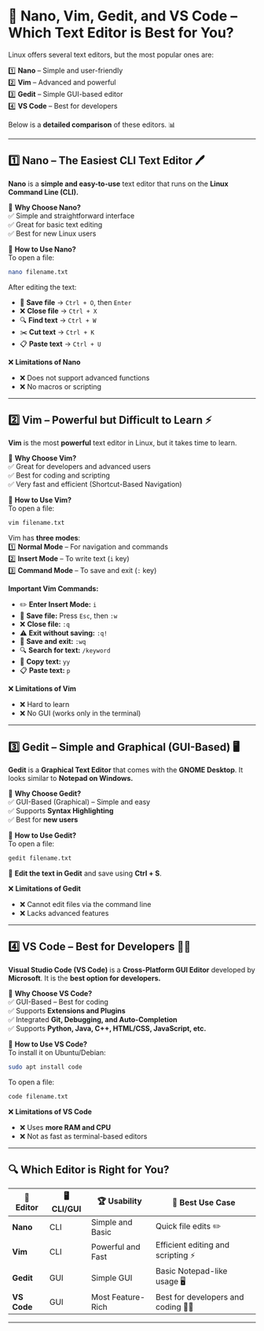 
# 📝 **Nano, Vim, Gedit, and VS Code – Which Text Editor is Best for You?**  

Linux offers several text editors, but the most popular ones are:  

1️⃣ **Nano** – Simple and user-friendly  
2️⃣ **Vim** – Advanced and powerful  
3️⃣ **Gedit** – Simple GUI-based editor  
4️⃣ **VS Code** – Best for developers  

Below is a **detailed comparison** of these editors. 📊  

---

## 1️⃣ **Nano – The Easiest CLI Text Editor** 🖊️  
**Nano** is a **simple and easy-to-use** text editor that runs on the **Linux Command Line (CLI).**  

🔹 **Why Choose Nano?**  
✅ Simple and straightforward interface  
✅ Great for basic text editing  
✅ Best for new Linux users  

🔹 **How to Use Nano?**  
To open a file:  
```bash
nano filename.txt
```  
After editing the text:  
- 💾 **Save file** → `Ctrl + O`, then `Enter`  
- ❌ **Close file** → `Ctrl + X`  
- 🔍 **Find text** → `Ctrl + W`  
- ✂️ **Cut text** → `Ctrl + K`  
- 📋 **Paste text** → `Ctrl + U`  

❌ **Limitations of Nano**  
- ❌ Does not support advanced functions  
- ❌ No macros or scripting  

---

## 2️⃣ **Vim – Powerful but Difficult to Learn** ⚡  
**Vim** is the most **powerful** text editor in Linux, but it takes time to learn.  

🔹 **Why Choose Vim?**  
✅ Great for developers and advanced users  
✅ Best for coding and scripting  
✅ Very fast and efficient (Shortcut-Based Navigation)  

🔹 **How to Use Vim?**  
To open a file:  
```bash
vim filename.txt
```  
Vim has **three modes**:  
1️⃣ **Normal Mode** – For navigation and commands  
2️⃣ **Insert Mode** – To write text (`i` key)  
3️⃣ **Command Mode** – To save and exit (`:` key)  

**Important Vim Commands:**  
- ✏️ **Enter Insert Mode:** `i`  
- 💾 **Save file:** Press `Esc`, then `:w`  
- ❌ **Close file:** `:q`  
- ⚠️ **Exit without saving:** `:q!`  
- 💾 **Save and exit:** `:wq`  
- 🔍 **Search for text:** `/keyword`  
- 📑 **Copy text:** `yy`  
- 📋 **Paste text:** `p`  

❌ **Limitations of Vim**  
- ❌ Hard to learn  
- ❌ No GUI (works only in the terminal)  

---

## 3️⃣ **Gedit – Simple and Graphical (GUI-Based)** 🖥️  
**Gedit** is a **Graphical Text Editor** that comes with the **GNOME Desktop**. It looks similar to **Notepad on Windows.**  

🔹 **Why Choose Gedit?**  
✅ GUI-Based (Graphical) – Simple and easy  
✅ Supports **Syntax Highlighting**  
✅ Best for **new users**  

🔹 **How to Use Gedit?**  
To open a file:  
```bash
gedit filename.txt
```  
📝 **Edit the text in Gedit** and save using **Ctrl + S**.  

❌ **Limitations of Gedit**  
- ❌ Cannot edit files via the command line  
- ❌ Lacks advanced features  

---

## 4️⃣ **VS Code – Best for Developers** 👨‍💻  
**Visual Studio Code (VS Code)** is a **Cross-Platform GUI Editor** developed by **Microsoft**. It is the **best option for developers.**  

🔹 **Why Choose VS Code?**  
✅ GUI-Based – Best for coding  
✅ Supports **Extensions and Plugins**  
✅ Integrated **Git, Debugging, and Auto-Completion**  
✅ Supports **Python, Java, C++, HTML/CSS, JavaScript, etc.**  

🔹 **How to Use VS Code?**  
To install it on Ubuntu/Debian:  
```bash
sudo apt install code
```  
To open a file:  
```bash
code filename.txt
```  

❌ **Limitations of VS Code**  
- ❌ Uses **more RAM and CPU**  
- ❌ Not as fast as terminal-based editors  

---

## 🔍 **Which Editor is Right for You?**  
| 📝 **Editor**  | 🖥️ **CLI/GUI** | 🏆 **Usability** | 🎯 **Best Use Case** |
|------------|------------|--------------|--------------------|
| **Nano**  | CLI | Simple and Basic | Quick file edits ✏️ |
| **Vim**   | CLI | Powerful and Fast | Efficient editing and scripting ⚡ |
| **Gedit** | GUI | Simple GUI | Basic Notepad-like usage 🖥️ |
| **VS Code** | GUI | Most Feature-Rich | Best for developers and coding 👨‍💻 |

---
